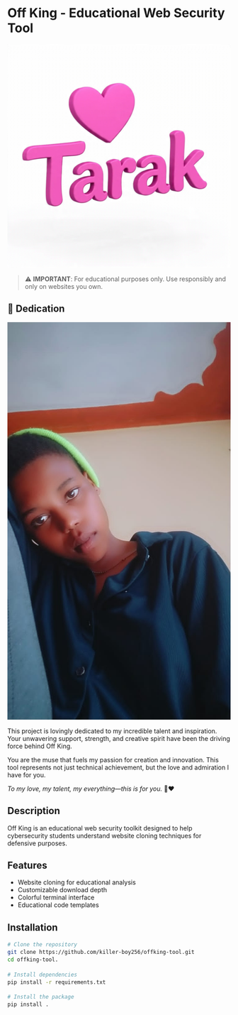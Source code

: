 # Off King - Educational Web Security Tool

![Off King Banner](banner.png)

> ⚠️ **IMPORTANT**: For educational purposes only. Use responsibly and only on websites you own.

## 💝 Dedication

![Off King Banner](talent.png)

This project is lovingly dedicated to my incredible talent and inspiration. Your unwavering support, strength, and creative spirit have been the driving force behind Off King. 

You are the muse that fuels my passion for creation and innovation. This tool represents not just technical achievement, but the love and admiration I have for you.

*To my love, my talent, my everything—this is for you.* 🖤❤️
## Description

Off King is an educational web security toolkit designed to help cybersecurity students understand website cloning techniques for defensive purposes.

## Features

- Website cloning for educational analysis
- Customizable download depth
- Colorful terminal interface
- Educational code templates

## Installation

```bash
# Clone the repository
git clone https://github.com/killer-boy256/offking-tool.git
cd offking-tool.

# Install dependencies
pip install -r requirements.txt

# Install the package
pip install .
